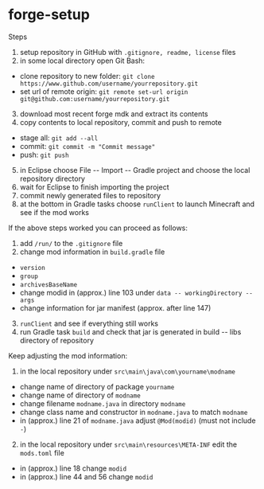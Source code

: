 # forge-setup

Steps
1. setup repository in GitHub with `.gitignore, readme, license` files
2. in some local directory open Git Bash:
  - clone repository to new folder: `git clone https://www.github.com/username/yourrepository.git`
  - set url of remote origin: `git remote set-url origin git@github.com:username/yourrepository.git`
3. download most recent forge mdk and extract its contents
4. copy contents to local repository, commit and push to remote
  - stage all: `git add --all`
  - commit: `git commit -m "Commit message"`
  - push: `git push`
5. in Eclipse choose File -- Import -- Gradle project and choose the local repository directory
6. wait for Eclipse to finish importing the project
7. commit newly generated files to repository
8. at the bottom in Gradle tasks choose `runClient` to launch Minecraft and see if the mod works

If the above steps worked you can proceed as follows:
1. add `/run/` to the `.gitignore` file
2. change mod information in `build.gradle` file
  - `version`
  - `group`
  - `archivesBaseName`
  - change modid in (approx.) line 103 under `data -- workingDirectory -- args`
  - change information for jar manifest (approx. after line 147)
3. `runClient` and see if everything still works
4. run Gradle task `build` and check that jar is generated in build -- libs directory of repository

Keep adjusting the mod information:
1. in the local repository under `src\main\java\com\yourname\modname`
  - change name of directory of package `yourname`
  - change name of directory of `modname`
  - change filename `modname.java` in directory `modname`
  - change class name and constructor in `modname.java` to match `modname`
  - in (approx.) line 21 of `modname.java` adjust `@Mod(modid)` (must not include `-`)
2. in the local repository under `src\main\resources\META-INF` edit the `mods.toml` file
  - in (approx.) line 18 change `modid`
  - in (approx.) line 44 and 56 change `modid`
